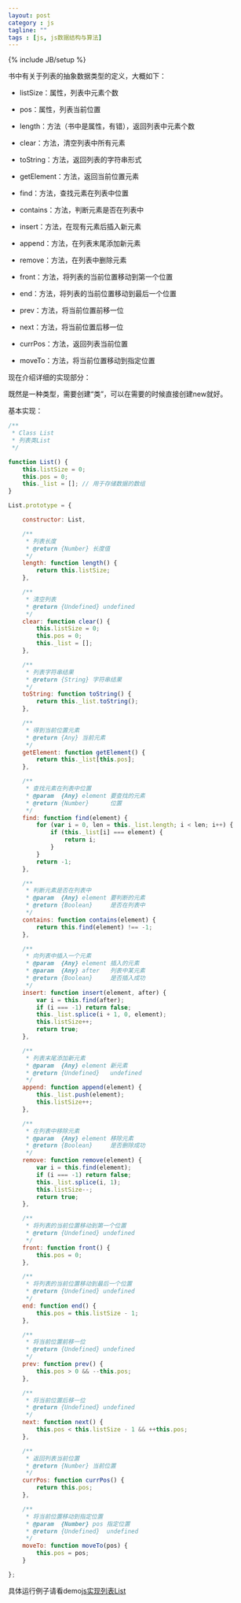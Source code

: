 ```yaml
---
layout: post
category : js
tagline: ""
tags : [js, js数据结构与算法]
---
```

{% include JB/setup %}

书中有关于列表的抽象数据类型的定义，大概如下：

* listSize：属性，列表中元素个数

* pos：属性，列表当前位置

* length：方法（书中是属性，有错），返回列表中元素个数

* clear：方法，清空列表中所有元素

* toString：方法，返回列表的字符串形式

* getElement：方法，返回当前位置元素

* find：方法，查找元素在列表中位置

* contains：方法，判断元素是否在列表中

* insert：方法，在现有元素后插入新元素

* append：方法，在列表末尾添加新元素

* remove：方法，在列表中删除元素

* front：方法，将列表的当前位置移动到第一个位置

* end：方法，将列表的当前位置移动到最后一个位置

* prev：方法，将当前位置前移一位

* next：方法，将当前位置后移一位

* currPos：方法，返回列表当前位置

* moveTo：方法，将当前位置移动到指定位置

现在介绍详细的实现部分：

既然是一种类型，需要创建“类”，可以在需要的时候直接创建new就好。

基本实现：

```js
/**
 * Class List
 * 列表类List
 */

function List() {
	this.listSize = 0;
	this.pos = 0;
	this._list = []; // 用于存储数据的数组
}

List.prototype = {

	constructor: List,

	/**
	 * 列表长度
	 * @return {Number} 长度值
	 */
	length: function length() {
		return this.listSize;
	},

	/**
	 * 清空列表
	 * @return {Undefined} undefined
	 */
	clear: function clear() {
		this.listSize = 0;
		this.pos = 0;
		this._list = [];
	},

	/**
	 * 列表字符串结果
	 * @return {String} 字符串结果
	 */
	toString: function toString() {
		return this._list.toString();
	},

	/**
	 * 得到当前位置元素
	 * @return {Any} 当前元素
	 */
	getElement: function getElement() {
		return this._list[this.pos];
	},

	/**
	 * 查找元素在列表中位置
	 * @param  {Any} element 要查找的元素
	 * @return {Number}      位置
	 */
	find: function find(element) {
		for (var i = 0, len = this._list.length; i < len; i++) {
			if (this._list[i] === element) {
				return i;
			}
		}
		return -1;
	},

	/**
	 * 判断元素是否在列表中
	 * @param  {Any} element 要判断的元素
	 * @return {Boolean}     是否在列表中
	 */
	contains: function contains(element) {
		return this.find(element) !== -1;
	},

	/**
	 * 向列表中插入一个元素
	 * @param  {Any} element 插入的元素
	 * @param  {Any} after   列表中某元素
	 * @return {Boolean}     是否插入成功
	 */
	insert: function insert(element, after) {
		var i = this.find(after);
		if (i === -1) return false;
		this._list.splice(i + 1, 0, element);
		this.listSize++;
		return true;
	},

	/**
	 * 列表末尾添加新元素
	 * @param  {Any} element 新元素
	 * @return {Undefined}   undefined
	 */
	append: function append(element) {
		this._list.push(element);
		this.listSize++;
	},

	/**
	 * 在列表中移除元素
	 * @param  {Any} element 移除元素
	 * @return {Boolean}     是否删除成功
	 */
	remove: function remove(element) {
		var i = this.find(element);
		if (i === -1) return false;
		this._list.splice(i, 1);
		this.listSize--;
		return true;
	},

	/**
	 * 将列表的当前位置移动到第一个位置
	 * @return {Undefined} undefined
	 */
	front: function front() {
		this.pos = 0;
	},

	/**
	 * 将列表的当前位置移动到最后一个位置
	 * @return {Undefined} undefined
	 */
	end: function end() {
		this.pos = this.listSize - 1;
	},

	/**
	 * 将当前位置前移一位
	 * @return {Undefined} undefined
	 */
	prev: function prev() {
		this.pos > 0 && --this.pos;
	},

	/**
	 * 将当前位置后移一位
	 * @return {Undefined} undefined
	 */
	next: function next() {
		this.pos < this.listSize - 1 && ++this.pos;
	},

	/**
	 * 返回列表当前位置
	 * @return {Number} 当前位置
	 */
	currPos: function currPos() {
		return this.pos;
	},

	/**
	 * 将当前位置移动到指定位置
	 * @param  {Number} pos 指定位置
	 * @return {Undefined}  undefined
	 */
	moveTo: function moveTo(pos) {
		this.pos = pos;
	}

};
```

具体运行例子请看demo[js实现列表List](http://demo.aijc.net/js/js%E5%AE%9E%E7%8E%B0%E5%88%97%E8%A1%A8List.html)